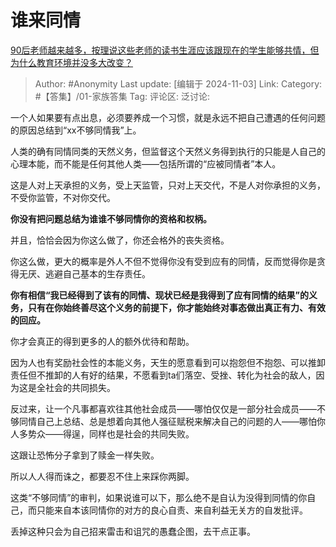 # 谁来同情
[90后老师越来越多，按理说这些老师的读书生涯应该跟现在的学生能够共情，但为什么教育环境并没多大改变？](https://www.zhihu.com/question/661057120/answer/21925509448)

> Author: #Anonymity
> Last update: [编辑于 2024-11-03]
> Link:
> Category: #【答集】/01-家族答集 
> Tag: 
> 评论区:
> 泛讨论:

一个人如果要有点出息，必须要养成一个习惯，就是永远不把自己遭遇的任何问题的原因总结到“xx不够同情我”上。

人类的确有同情同类的天然义务，但监督这个天然义务得到执行的只能是人自己的心理本能，而不能是任何其他人类——包括所谓的“应被同情者”本人。

这是人对上天承担的义务，受上天监管，只对上天交代，不是人对你承担的义务，不受你监管，不对你交代。

**你没有把问题总结为谁谁不够同情你的资格和权柄。**

并且，恰恰会因为你这么做了，你还会格外的丧失资格。

你这么做，更大的概率是外人不但不觉得你没有受到应有的同情，反而觉得你是贪得无厌、逃避自己基本的生存责任。

**你有相信“我已经得到了该有的同情、现状已经是我得到了应有同情的结果”的义务，只有在你始终善尽这个义务的前提下，你才能始终对事态做出真正有力、有效的回应。**

你才会真正的得到更多的人的额外优待和帮助。

因为人也有奖励社会性的本能义务，天生的愿意看到可以抱怨但不抱怨、可以推卸责任但不推卸的人有好的结果，不愿看到ta们落空、受挫、转化为社会的敌人，因为这是全社会的共同损失。

反过来，让一个凡事都喜欢往其他社会成员——哪怕仅仅是一部分社会成员——不够同情自己上总结、总是想着向其他人强征赋税来解决自己的问题的人——哪怕你人多势众——得逞，同样也是社会的共同失败。

这跟让恐怖分子拿到了赎金一样失败。

所以人人得而诛之，都要忍不住上来踩你两脚。

这类“不够同情”的审判，如果说谁可以下，那么绝不是自认为没得到同情的你自己，而只能来自本该同情你的对方的良心自责、来自利益无关方的自发批评。

丢掉这种只会为自己招来雷击和诅咒的愚蠢企图，去干点正事。